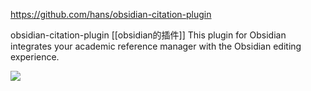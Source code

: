 https://github.com/hans/obsidian-citation-plugin

obsidian-citation-plugin [[obsidian的插件]]
This plugin for Obsidian integrates your academic reference manager with the Obsidian editing experience.


![](https://private-chenyongda.oss-cn-beijing.aliyuncs.com/img/20201210085336.png)
